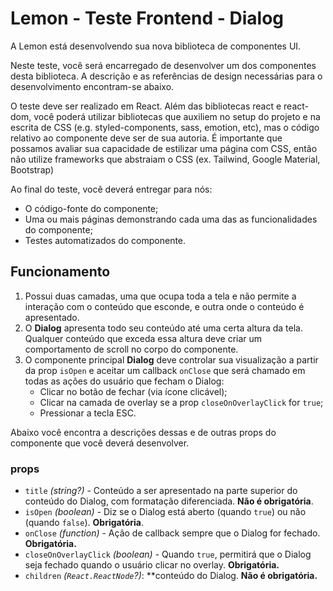 # Lemon - Teste Frontend - Dialog

A Lemon está desenvolvendo sua nova biblioteca de componentes UI.

Neste teste, você será encarregado de desenvolver um dos componentes desta biblioteca. A descrição e as referências de design necessárias para o desenvolvimento encontram-se abaixo.

O teste deve ser realizado em React. Além das bibliotecas react e react-dom, você poderá utilizar bibliotecas que auxiliem no setup do projeto e na escrita de CSS (e.g. styled-components, sass, emotion, etc), mas o código relativo ao componente deve ser de sua autoria. É importante que possamos avaliar sua capacidade de estilizar uma página com CSS, então não utilize frameworks que abstraiam o CSS (ex. Tailwind, Google Material, Bootstrap)

Ao final do teste, você deverá entregar para nós:

- O código-fonte do componente;
- Uma ou mais páginas demonstrando cada uma das as funcionalidades do componente;
- Testes automatizados do componente.

## Funcionamento
1. Possui duas camadas, uma que ocupa toda a tela e não permite a interação com o conteúdo que esconde, e outra onde o conteúdo é apresentado.
2. O **Dialog** apresenta todo seu conteúdo até uma certa altura da tela. Qualquer conteúdo que exceda essa altura deve criar um comportamento de scroll no corpo do componente.
3. O componente principal **Dialog** deve controlar sua visualização a partir da prop `isOpen` e aceitar um callback `onClose` que será chamado em todas as ações do usuário que fecham o Dialog: 
    - Clicar no botão de fechar (via ícone clicável);
    - Clicar na camada de overlay se a prop `closeOnOverlayClick` for `true`;
    - Pressionar a tecla ESC.

Abaixo você encontra a descrições dessas e de outras props do componente que você deverá desenvolver.

### **props**

- `title` *(string?)* - Conteúdo a ser apresentado na parte superior do conteúdo do Dialog, com formatação diferenciada. **Não é obrigatória**.
- `isOpen` *(boolean)* - Diz se o Dialog está aberto (quando `true`) ou não (quando `false`). **Obrigatória**.
- `onClose` *(function)* - Ação de callback sempre que o Dialog for fechado. **Obrigatória.**
- `closeOnOverlayClick` *(boolean)* - Quando `true`, permitirá que o Dialog seja fechado quando o usuário clicar no overlay. **Obrigatória.**
- `children` *(`React.ReactNode`?)*: **conteúdo do Dialog. **Não é obrigatória.**